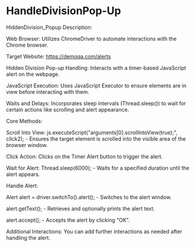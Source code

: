 # HandleDivisionPop-Up
HiddenDivision_Popup
Description:

Web Browser: Utilizes ChromeDriver to automate interactions with the Chrome browser.

Target Website: https://demoqa.com/alerts

Hidden Division Pop-up Handling: Interacts with a timer-based JavaScript alert on the webpage.

JavaScript Execution: Uses JavaScript Executor to ensure elements are in view before interacting with them.

Waits and Delays: Incorporates sleep intervals (Thread.sleep()) to wait for certain actions like scrolling and alert appearance.

Core Methods:

Scroll Into View: js.executeScript("arguments[0].scrollIntoView(true);", click2); - Ensures the target element is scrolled into the visible area of the browser window.

Click Action: Clicks on the Timer Alert button to trigger the alert.

Wait for Alert: Thread.sleep(6000); - Waits for a specified duration until the alert appears.

Handle Alert:

Alert alert = driver.switchTo().alert(); - Switches to the alert window.

alert.getText(); - Retrieves and optionally prints the alert text.

alert.accept(); - Accepts the alert by clicking "OK".

Additional Interactions: You can add further interactions as needed after handling the alert.
